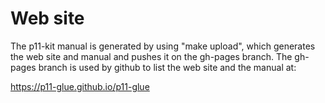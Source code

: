 Web site
========

The p11-kit manual is generated by using "make upload", which generates
the web site and manual and pushes it on the gh-pages branch. The gh-pages
branch is used by github to list the web site and the manual at:

https://p11-glue.github.io/p11-glue

